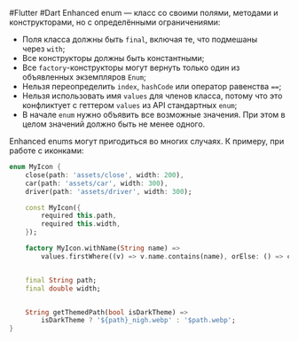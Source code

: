 #Flutter #Dart 
Enhanced enum — класс со своими полями, методами и конструкторами, но с определёнными ограничениями:

- Поля класса должны быть `final`, включая те, что подмешаны через `with`;
- Все конструкторы должны быть константными;
- Все `factory`-конструкторы могут вернуть только один из объявленных экземпляров `Enum`;
- Нельзя переопределить `index`, `hashCode` или оператор равенства `==`;
- Нельзя использовать имя `values` для членов класса, потому что это конфликтует с геттером `values` из API стандартных `enum`;
- В начале `enum` нужно объявить все возможные значения. При этом в целом значений должно быть не менее одного.

Enhanced enums могут пригодиться во многих случаях. К примеру, при работе с иконками:
```dart
enum MyIcon {
	close(path: 'assets/close', width: 200),
	car(path: 'assets/car', width: 300),
	driver(path: 'assets/driver', width: 300);

	const MyIcon({
		required this.path,
		required this.width,
	});

	factory MyIcon.withName(String name) =>
		values.firstWhere((v) => v.name.contains(name), orElse: () => close);


	final String path;
	final double width;


	String getThemedPath(bool isDarkTheme) =>
		isDarkTheme ? '${path}_nigh.webp' : '$path.webp';
}
```